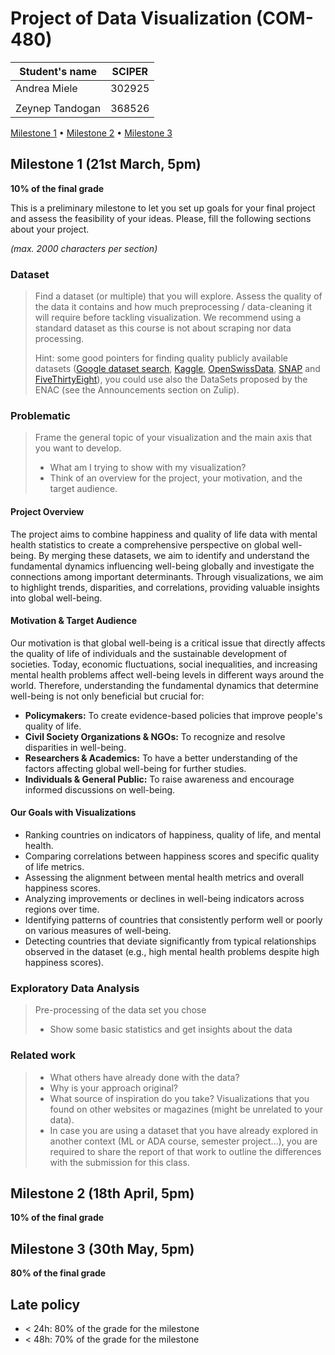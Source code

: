 # Project of Data Visualization (COM-480)

| Student's name | SCIPER |
| -------------- | ------ |
| Andrea Miele | 302925 |
| | |
| Zeynep Tandogan | 368526 |

[Milestone 1](#milestone-1) • [Milestone 2](#milestone-2) • [Milestone 3](#milestone-3)

## Milestone 1 (21st March, 5pm)

**10% of the final grade**

This is a preliminary milestone to let you set up goals for your final project and assess the feasibility of your ideas.
Please, fill the following sections about your project.

*(max. 2000 characters per section)*

### Dataset

> Find a dataset (or multiple) that you will explore. Assess the quality of the data it contains and how much preprocessing / data-cleaning it will require before tackling visualization. We recommend using a standard dataset as this course is not about scraping nor data processing.
>
> Hint: some good pointers for finding quality publicly available datasets ([Google dataset search](https://datasetsearch.research.google.com/), [Kaggle](https://www.kaggle.com/datasets), [OpenSwissData](https://opendata.swiss/en/), [SNAP](https://snap.stanford.edu/data/) and [FiveThirtyEight](https://data.fivethirtyeight.com/)), you could use also the DataSets proposed by the ENAC (see the Announcements section on Zulip).

### Problematic

> Frame the general topic of your visualization and the main axis that you want to develop.
> - What am I trying to show with my visualization?
> - Think of an overview for the project, your motivation, and the target audience.

#### Project Overview

The project aims to combine happiness and quality of life data with mental health statistics to create a comprehensive perspective on global well-being. By merging these datasets, we aim to identify and understand the fundamental dynamics influencing well-being globally and investigate the connections among important determinants. Through visualizations, we aim to highlight trends, disparities, and correlations, providing valuable insights into global well-being.

#### Motivation & Target Audience

Our motivation is that global well-being is a critical issue that directly affects the quality of life of individuals and the sustainable development of societies. Today, economic fluctuations, social inequalities, and increasing mental health problems affect well-being levels in different ways around the world. Therefore, understanding the fundamental dynamics that determine well-being is not only beneficial but crucial for:

- **Policymakers:** To create evidence-based policies that improve people's quality of life.
- **Civil Society Organizations & NGOs:** To recognize and resolve disparities in well-being.
- **Researchers & Academics:** To have a better understanding of the factors affecting global well-being for further studies.
- **Individuals & General Public:** To raise awareness and encourage informed discussions on well-being.

#### Our Goals with Visualizations

- Ranking countries on indicators of happiness, quality of life, and mental health.
- Comparing correlations between happiness scores and specific quality of life metrics.
- Assessing the alignment between mental health metrics and overall happiness scores.
- Analyzing improvements or declines in well-being indicators across regions over time.
- Identifying patterns of countries that consistently perform well or poorly on various measures of well-being.
- Detecting countries that deviate significantly from typical relationships observed in the dataset (e.g., high mental health problems despite high happiness scores).
  
### Exploratory Data Analysis

> Pre-processing of the data set you chose
> - Show some basic statistics and get insights about the data

### Related work


> - What others have already done with the data?
> - Why is your approach original?
> - What source of inspiration do you take? Visualizations that you found on other websites or magazines (might be unrelated to your data).
> - In case you are using a dataset that you have already explored in another context (ML or ADA course, semester project...), you are required to share the report of that work to outline the differences with the submission for this class.

## Milestone 2 (18th April, 5pm)

**10% of the final grade**


## Milestone 3 (30th May, 5pm)

**80% of the final grade**


## Late policy

- < 24h: 80% of the grade for the milestone
- < 48h: 70% of the grade for the milestone

